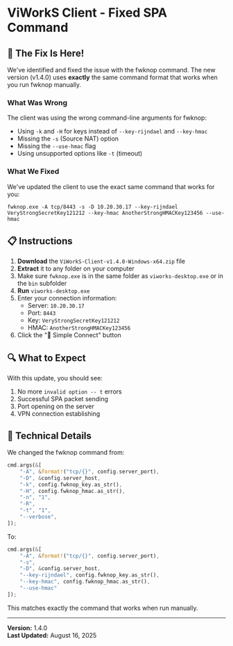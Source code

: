 # ViWorkS Client - Fixed SPA Command

## 🚀 **The Fix Is Here!**

We've identified and fixed the issue with the fwknop command. The new version (v1.4.0) uses **exactly** the same command format that works when you run fwknop manually.

### **What Was Wrong**

The client was using the wrong command-line arguments for fwknop:
- Using `-k` and `-H` for keys instead of `--key-rijndael` and `--key-hmac`
- Missing the `-s` (Source NAT) option
- Missing the `--use-hmac` flag
- Using unsupported options like `-t` (timeout)

### **What We Fixed**

We've updated the client to use the exact same command that works for you:

```
fwknop.exe -A tcp/8443 -s -D 10.20.30.17 --key-rijndael VeryStrongSecretKey121212 --key-hmac AnotherStrongHMACKey123456 --use-hmac
```

## 📋 **Instructions**

1. **Download** the `ViWorkS-Client-v1.4.0-Windows-x64.zip` file
2. **Extract** it to any folder on your computer
3. Make sure `fwknop.exe` is in the same folder as `viworks-desktop.exe` or in the `bin` subfolder
4. **Run** `viworks-desktop.exe`
5. Enter your connection information:
   - Server: `10.20.30.17`
   - Port: `8443`
   - Key: `VeryStrongSecretKey121212`
   - HMAC: `AnotherStrongHMACKey123456`
6. Click the "🚀 Simple Connect" button

## 🔍 **What to Expect**

With this update, you should see:
1. No more `invalid option -- t` errors
2. Successful SPA packet sending
3. Port opening on the server
4. VPN connection establishing

## 🔧 **Technical Details**

We changed the fwknop command from:

```rust
cmd.args(&[
    "-A", &format!("tcp/{}", config.server_port),
    "-D", &config.server_host,
    "-k", config.fwknop_key.as_str(),
    "-H", config.fwknop_hmac.as_str(),
    "-n", "1",
    "-R",
    "-t", "1",
    "--verbose",
]);
```

To:

```rust
cmd.args(&[
    "-A", &format!("tcp/{}", config.server_port),
    "-s",
    "-D", &config.server_host,
    "--key-rijndael", config.fwknop_key.as_str(),
    "--key-hmac", config.fwknop_hmac.as_str(),
    "--use-hmac"
]);
```

This matches exactly the command that works when run manually.

---

**Version:** 1.4.0  
**Last Updated:** August 16, 2025
